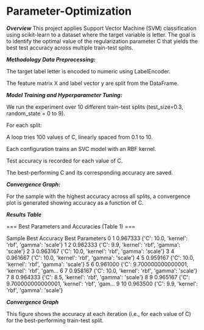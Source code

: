 # Parameter-Optimization
***Overview*** 
This project applies Support Vector Machine (SVM) classification using scikit-learn to a dataset where the target variable is letter. The goal is to identify the optimal value of the regularization parameter C that yields the best test accuracy across multiple train-test splits.

***Methodology Data Preprocessing:***

The target label letter is encoded to numeric using LabelEncoder.

The feature matrix X and label vector y are split from the DataFrame.

***Model Training and Hyperparameter Tuning:***

We run the experiment over 10 different train-test splits (test_size=0.3, random_state = 0 to 9).

For each split:

A loop tries 100 values of C, linearly spaced from 0.1 to 10.

Each configuration trains an SVC model with an RBF kernel.

Test accuracy is recorded for each value of C.

The best-performing C and its corresponding accuracy are saved.

***Convergence Graph:***

For the sample with the highest accuracy across all splits, a convergence plot is generated showing accuracy as a function of C.

***Results Table***

=== Best Parameters and Accuracies (Table 1) ===

Sample Best Accuracy Best Parameters 0 1 0.967333 {'C': 10.0, 'kernel': 'rbf', 'gamma': 'scale'} 1 2 0.962333 {'C': 9.9, 'kernel': 'rbf', 'gamma': 'scale'} 2 3 0.963167 {'C': 10.0, 'kernel': 'rbf', 'gamma': 'scale'} 3 4 0.961667 {'C': 10.0, 'kernel': 'rbf', 'gamma': 'scale'} 4 5 0.959167 {'C': 10.0, 'kernel': 'rbf', 'gamma': 'scale'} 5 6 0.961000 {'C': 9.700000000000001, 'kernel': 'rbf', 'gam... 6 7 0.958167 {'C': 10.0, 'kernel': 'rbf', 'gamma': 'scale'} 7 8 0.964333 {'C': 8.5, 'kernel': 'rbf', 'gamma': 'scale'} 8 9 0.965167 {'C': 9.700000000000001, 'kernel': 'rbf', 'gam... 9 10 0.963500 {'C': 9.9, 'kernel': 'rbf', 'gamma': 'scale'}

***Convergence Graph***

This figure shows the accuracy at each iteration (i.e., for each value of C) for the best-performing train-test split.
